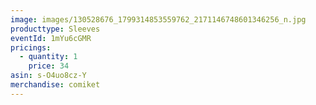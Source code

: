 ```yaml
---
image: images/130528676_1799314853559762_2171146748601346256_n.jpg
producttype: Sleeves
eventId: 1mYu6cGMR
pricings:
  - quantity: 1
    price: 34
asin: s-O4uo8cz-Y
merchandise: comiket
---
```

